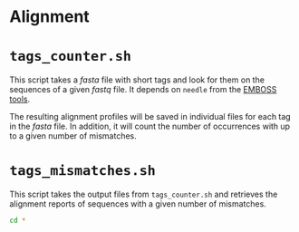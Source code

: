 Alignment
=========


# `tags_counter.sh`

This script takes a *fasta* file with short tags and look for them on the sequences of a given *fastq* file. It depends on `needle` from the [EMBOSS tools](http://www.ebi.ac.uk/Tools/emboss/).

The resulting alignment profiles will be saved in individual files for each tag in the *fasta* file. In addition, it will count the number of occurrences with up to a given number of mismatches.


# `tags_mismatches.sh`

This script takes the output files from `tags_counter.sh` and retrieves the alignment reports of sequences with a given number of mismatches.

```bash
cd *
```
